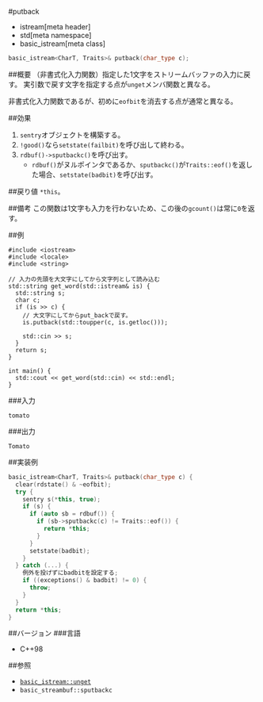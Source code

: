 #putback
* istream[meta header]
* std[meta namespace]
* basic_istream[meta class]

```cpp
basic_istream<CharT, Traits>& putback(char_type c);
```

##概要
（非書式化入力関数）指定した1文字をストリームバッファの入力に戻す。
実引数で戻す文字を指定する点が`unget`メンバ関数と異なる。

非書式化入力関数であるが、初めに`eofbit`を消去する点が通常と異なる。

##効果

1. `sentry`オブジェクトを構築する。
1. `!good()`なら`setstate(failbit)`を呼び出して終わる。
1. `rdbuf()->sputbackc()`を呼び出す。
    - `rdbuf()`がヌルポインタであるか、`sputbackc()`が`Traits::eof()`を返した場合、`setstate(badbit)`を呼び出す。

##戻り値
`*this`。

##備考
この関数は1文字も入力を行わないため、この後の`gcount()`は常に`0`を返す。

##例
```
#include <iostream>
#include <locale>
#include <string>

// 入力の先頭を大文字にしてから文字列として読み込む
std::string get_word(std::istream& is) {
  std::string s;
  char c;
  if (is >> c) {
    // 大文字にしてからput_backで戻す。
    is.putback(std::toupper(c, is.getloc()));

    std::cin >> s;
  }
  return s;
}

int main() {
  std::cout << get_word(std::cin) << std::endl;
}
```

###入力
```
tomato
```

###出力
```
Tomato
```

##実装例
```cpp
basic_istream<CharT, Traits>& putback(char_type c) {
  clear(rdstate() & ~eofbit);
  try {
    sentry s(*this, true);
    if (s) {
      if (auto sb = rdbuf()) {
        if (sb->sputbackc(c) != Traits::eof()) {
          return *this;
        }
      }
      setstate(badbit);
    }
  } catch (...) {
    例外を投げずにbadbitを設定する;
    if ((exceptions() & badbit) != 0) {
      throw;
    }
  }
  return *this;
}
```

##バージョン
###言語
- C++98

##参照

- [`basic_istream::unget`](./unget.md)
- `basic_streambuf::sputbackc`

